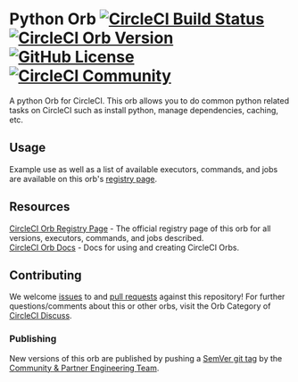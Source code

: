 # Python Orb [![CircleCI Build Status](https://circleci.com/gh/CircleCI-Public/python-orb.svg?style=shield "CircleCI Build Status")](https://circleci.com/gh/CircleCI-Public/python-orb) [![CircleCI Orb Version](https://img.shields.io/badge/endpoint.svg?url=https://badges.circleci.io/orb/circleci/python)][reg-page] [![GitHub License](https://img.shields.io/badge/license-MIT-lightgrey.svg)](https://raw.githubusercontent.com/CircleCI-Public/python-orb/master/LICENSE) [![CircleCI Community](https://img.shields.io/badge/community-CircleCI%20Discuss-343434.svg)](https://discuss.circleci.com/c/ecosystem/orbs)

A python Orb for CircleCI.
This orb allows you to do common python related tasks on CircleCI such as install python, manage dependencies, caching, etc.


## Usage

Example use as well as a list of available executors, commands, and jobs are available on this orb's [registry page][reg-page].


## Resources

[CircleCI Orb Registry Page][reg-page] - The official registry page of this orb for all versions, executors, commands, and jobs described.  
[CircleCI Orb Docs](https://circleci.com/docs/2.0/orb-intro/#section=configuration) - Docs for using and creating CircleCI Orbs.  


## Contributing
We welcome [issues](https://github.com/CircleCI-Public/python-orb/issues) to and [pull requests](https://github.com/CircleCI-Public/python-orb/pulls) against this repository!
For further questions/comments about this or other orbs, visit the Orb Category of [CircleCI Discuss](https://discuss.circleci.com/c/orbs).

### Publishing

New versions of this orb are published by pushing a [SemVer git tag](https://semver.org/) by the [Community & Partner Engineering Team](mailto:community-partner@circleci.com
).



[reg-page]: https://circleci.com/orbs/registry/orb/circleci/python
